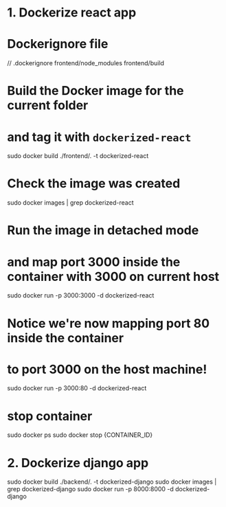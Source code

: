 # 1. Dockerize react app

# Dockerignore file
// .dockerignore
frontend/node_modules
frontend/build

# Build the Docker image for the current folder 
# and tag it with `dockerized-react`
sudo docker build ./frontend/. -t dockerized-react

# Check the image was created
sudo docker images | grep dockerized-react

# Run the image in detached mode 
# and map port 3000 inside the container with 3000 on current host
sudo docker run -p 3000:3000 -d dockerized-react

# Notice we're now mapping port 80 inside the container 
# to port 3000 on the host machine!
sudo docker run -p 3000:80 -d dockerized-react

# stop container
sudo docker ps
sudo docker stop {CONTAINER_ID}







# 2. Dockerize django app
sudo docker build ./backend/. -t dockerized-django
sudo docker images | grep dockerized-django
sudo docker run -p 8000:8000 -d dockerized-django